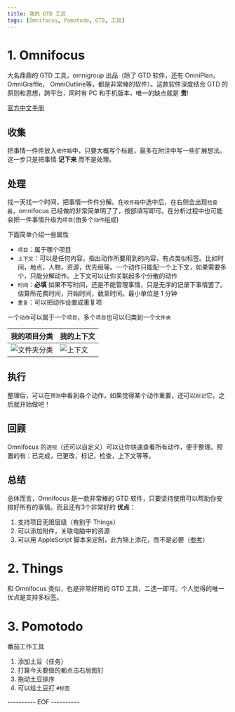 ```yaml
---
title: 我的 GTD 工具
tags: [Omnifocus, Pomotodo, GTD, 工具]
---
```


# 1. Omnifocus

大名鼎鼎的 GTD 工具，omnigroup 出品（除了 GTD 软件，还有 OmniPlan， OmniGraffle， OmniOutline等，都是非常棒的软件）。这款软件深度结合 GTD 的原则和思想，跨平台，同时有 PC 和手机版本，唯一的缺点就是 **贵**!

[官方中文手册](https://support.omnigroup.com/documentation/omnifocus/mac/2.3/zh/)

## 收集

把事情一件件放入`收件箱`中，只要大概写个标题，最多在附注中写一些扩展想法。这一步只是把事情 **记下来** 而不是处理。

<!-- more -->

## 处理

找一天找一个时间，把事情一件件分解。在`收件箱`中选中后，在右侧会出现`检查器`，omnifocus 已经做的非常简单明了了，按部填写即可。在分析过程中也可能会把一件事情升级为`项目`(由多个`动作`组成)

下面简单介绍一些属性
- `项目`：属于哪个项目
- `上下文`：可以是任何内容，指出动作所要用到的内容，有点类似标签。比如时间，地点，人物，资源，优先级等。一个动作只能配一个上下文，如果需要多个，只能分解动作。上下文可以让你关联起多个分散的动作
- `时间`：**必填** 如果不写时间，还是不能管理事情，只是无序的记录下事情罢了。估算所花费时间，开始时间，截至时间。最小单位是 1 分钟
- `重复`：可以把动作设置成重复项

一个`动作`可以属于一个`项目`，多个`项目`也可以归类到一个`文件夹`

|我的项目分类|我的上下文|
|---|---|
| ![文件夹分类](http://ww4.sinaimg.cn/large/72f96cbajw1f7kr1nx8ukj20gj0noabr.jpg) | ![上下文](http://ww4.sinaimg.cn/large/72f96cbajw1f7kr37hg1xj20gf0rt0ux.jpg) |

## 执行

整理后，可以在`预测`中看到各个动作，如果觉得某个动作重要，还可以`标记`它。之后就开始做吧！

## 回顾

Omnifocus 的`透视`（还可以自定义）可以让你快速查看所有动作，便于整理。预置的有：已完成，已更改，标记，检查，上下文等等。

## 总结
总体而言，Omnifocus 是一款非常棒的 GTD 软件，只要坚持使用可以帮助你安排好所有的事情。而且还有3个非常好的 **优点**：

1. 支持项目无限层级（有别于 Things）
2. 可以添加附件，关联电脑中的资源
3. 可以用 AppleScript 脚本来定制，此为锦上添花，而不是必要（[参考](http://www.mifengtd.cn/articles/omnifocus-4.html)）

# 2. Things

和 Omnifocus 类似，也是非常好用的 GTD 工具，二选一即可。个人觉得的唯一优点是支持多标签。

# 3. Pomotodo

番茄工作工具

1. 添加土豆（任务）
2. 打算今天要做的都点击右层图钉
3. 拖动土豆排序
4. 可以给土豆打 `#标签`

---------- EOF ----------
